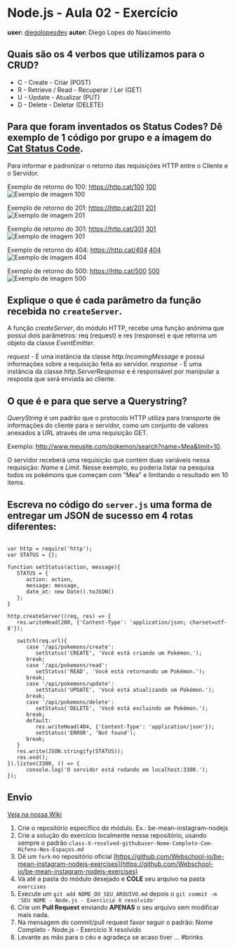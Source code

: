 # Node.js - Aula 02 - Exercício
**user:** [diegolopesdev](http://github.com/diegolopesdev)
**autor:** Diego Lopes do Nascimento

## Quais são os 4 verbos que utilizamos para o CRUD?
* C - Create - Criar (POST)
* R - Retrieve / Read - Recuperar / Ler (GET)
* U - Update - Atualizar (PUT)
* D - Delete - Deletar (DELETE)

## Para que foram inventados os Status Codes? Dê exemplo de 1 código por grupo e a imagem do [Cat Status Code](https://http.cat/).
Para informar e padronizar o retorno das requisições HTTP entre o Cliente e o Servidor.

Exemplo de retorno do 100: https://http.cat/100 [100](https://http.cat/100)
![Exemplo de imagem 100](https://http.cat/301 "Exemplo de imagem 100")

Exemplo de retorno do 201: https://http.cat/201 [201](https://http.cat/201)
![Exemplo de imagem 201](https://http.cat/201 "Exemplo de imagem 201")

Exemplo de retorno do 301: https://http.cat/301 [301](https://http.cat/301)
![Exemplo de imagem 301](https://http.cat/301 "Exemplo de imagem 301")

Exemplo de retorno do 404: https://http.cat/404 [404](https://http.cat/404)
![Exemplo de imagem 404](https://http.cat/301 "Exemplo de imagem 404")

Exemplo de retorno do 500: https://http.cat/500 [500](https://http.cat/500)
![Exemplo de imagem 500](https://http.cat/301 "Exemplo de imagem 500")

## Explique o que é cada parâmetro da função recebida no `createServer`.
A função *createServer*, do módulo HTTP, recebe uma função anônima que possui dois parâmetros: req (request) e res (response) e que retorna um objeto da classe *EventEmitter*.

*request* - É uma instância da classe *http.IncomingMessage* e possui informações sobre a requisição feita ao servidor.
*response* - É uma instância da classe *http.ServerResponse* e é responsável por manipular a resposta que será enviada ao cliente.

## O que é e para que serve a Querystring?
*QueryString* é um padrão que o protocolo HTTP utiliza para transporte de informações do cliente para o servidor, como um conjunto de valores anexados a URL através de uma requisição GET.

Exemplo: http://www.meusite.com/pokemon/search?name=Mea&limit=10.

O servidor receberá uma requisição que contém duas variáveis nessa requisição: *Name* e *Limit*. Nesse exemplo, eu poderia listar na pesquisa todos os pokémons que começam com "Mea" e limitando o resultado em 10 items.

## Escreva no código do `server.js` uma forma de entregar um JSON de sucesso em 4 rotas diferentes:

```

var http = require('http');
var STATUS = {};

function setStatus(action, message){
   STATUS = {
      action: action,
      message: message,
      date_at: new Date().toJSON()
   };
}

http.createServer((req, res) => {
   res.writeHead(200, {'Content-Type': 'application/json; charset=utf-8'});

   switch(req.url){
      case '/api/pokemons/create':
         setStatus('CREATE', 'Você está criando um Pokémon.');
      break;
      case '/api/pokemons/read':
         setStatus('READ', 'Você está retornando um Pokémon.');
      break;
      case '/api/pokemons/update':
         setStatus('UPDATE', 'Você está atualizando um Pokémon.');
      break;
      case '/api/pokemons/delete':
         setStatus('DELETE', 'Você está excluindo um Pokémon.');
      break;
      default:
         res.writeHead(404, {'Content-Type': 'application/json'});
         setStatus('ERROR', 'Not found');
      break;
   }
   res.write(JSON.stringify(STATUS));
   res.end();
}).listen(3300, () => {
      console.log('O servidor está rodando em localhost:3300.');
});

```

## Envio

[Veja na nossa Wiki](https://github.com/Webschool-io/be-mean-instagram/wiki/Exerc%C3%ADcios)

1. Crie o repositório específico do módulo. Ex.: be-mean-instagram-nodejs
2. Crie a solução do exercício localmente nesse repositório, usando sempre o padrão `class-X-resolved-githubuser-Nome-Completo-Com-Hifens-Nos-Espaços.md`
3. Dê um `fork` no repositório oficial [https://github.com/Webschool-io/be-mean-instagram-nodejs-exercises](https://github.com/Webschool-io/be-mean-instagram-nodejs-exercises)
4. Vá até a pasta do módulo desejado e **COLE** seu arquivo na pasta `exercises`
5. Execute um `git add NOME_DO_SEU_ARQUIVO.md` depois o `git commit -m 'SEU NOME - Node.js - Exercicio X resolvido'`
5. Crie um **Pull Request** enviando **APENAS** o seu arquivo sem modificar mais nada.
6. Na mensagem do commit/pull request favor seguir o padrão: Nome Completo - Node.js - Exercicio X resolvido
7. Levante as mão para o céu e agradeça se acaso tiver ... #brinks
